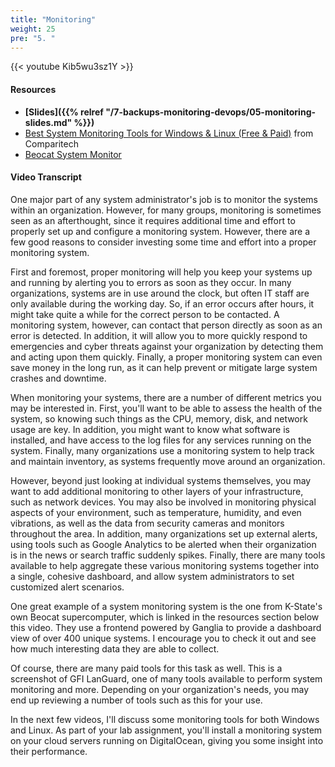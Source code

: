 ```yaml
---
title: "Monitoring"
weight: 25
pre: "5. "
---
```


{{< youtube Kib5wu3sz1Y >}}

#### Resources

* **[Slides]({{% relref "/7-backups-monitoring-devops/05-monitoring-slides.md"  %}})**
* [Best System Monitoring Tools for Windows & Linux (Free & Paid)](https://www.comparitech.com/net-admin/system-monitoring-tools/) from Comparitech
* [Beocat System Monitor](http://ganglia.beocat.ksu.edu)

#### Video Transcript

One major part of any system administrator's job is to monitor the systems within an organization. However, for many groups, monitoring is sometimes seen as an afterthought, since it requires additional time and effort to properly set up and configure a monitoring system. However, there are a few good reasons to consider investing some time and effort into a proper monitoring system.

First and foremost, proper monitoring will help you keep your systems up and running by alerting you to errors as soon as they occur. In many organizations, systems are in use around the clock, but often IT staff are only available during the working day. So, if an error occurs after hours, it might take quite a while for the correct person to be contacted. A monitoring system, however, can contact that person directly as soon as an error is detected. In addition, it will allow you to more quickly respond to emergencies and cyber threats against your organization by detecting them and acting upon them quickly. Finally, a proper monitoring system can even save money in the long run, as it can help prevent or mitigate large system crashes and downtime.

When monitoring your systems, there are a number of different metrics you may be interested in. First, you'll want to be able to assess the health of the system, so knowing such things as the CPU, memory, disk, and network usage are key. In addition, you might want to know what software is installed, and have access to the log files for any services running on the system. Finally, many organizations use a monitoring system to help track and maintain inventory, as systems frequently move around an organization.

However, beyond just looking at individual systems themselves, you may want to add additional monitoring to other layers of your infrastructure, such as network devices. You may also be involved in monitoring physical aspects of your environment, such as temperature, humidity, and even vibrations, as well as the data from security cameras and monitors throughout the area. In addition, many organizations set up external alerts, using tools such as Google Analytics to be alerted when their organization is in the news or search traffic suddenly spikes. Finally, there are many tools available to help aggregate these various monitoring systems together into a single, cohesive dashboard, and allow system administrators to set customized alert scenarios.

One great example of a system monitoring system is the one from K-State's own Beocat supercomputer, which is linked in the resources section below this video. They use a frontend powered by Ganglia to provide a dashboard view of over 400 unique systems. I encourage you to check it out and see how much interesting data they are able to collect.

Of course, there are many paid tools for this task as well. This is a screenshot of GFI LanGuard, one of many tools available to perform system monitoring and more. Depending on your organization's needs, you may end up reviewing a number of tools such as this for your use.

In the next few videos, I'll discuss some monitoring tools for both Windows and Linux. As part of your lab assignment, you'll install a monitoring system on your cloud servers running on DigitalOcean, giving you some insight into their performance.
